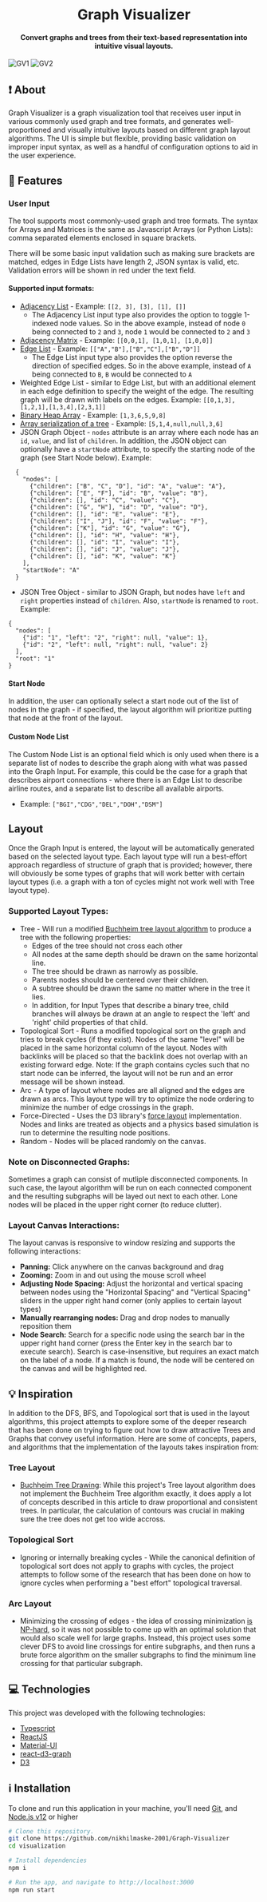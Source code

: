 <h1 align="center">
  Graph Visualizer
</h1>

<h4 align="center">
  Convert graphs and trees from their text-based representation into intuitive visual layouts.
</h4>
<img src="GV1.png" alt="GV1" border="0">
<img src="GV2.png" alt="GV2" border="0">

## :exclamation: About

Graph Visualizer is a graph visualization tool that receives user input in various commonly used graph and tree formats, and generates well-proportioned and visually intuitive layouts based on different graph layout algorithms. The UI is simple but flexible, providing basic validation on improper input syntax, as well as a handful of configuration options to aid in the user experience.

## :mag_right: Features

### User Input

The tool supports most commonly-used graph and tree formats. The syntax for Arrays and Matrices is the same as Javascript Arrays (or Python Lists): comma separated elements enclosed in square brackets.

There will be some basic input validation such as making sure brackets are matched, edges in Edge Lists have length 2, JSON syntax is valid, etc. Validation errors will be shown in red under the text field.

#### Supported input formats:

- [Adjacency List](https://en.wikipedia.org/wiki/Adjacency_list) - Example: `[[2, 3], [3], [1], []]`
  - The Adjacency List input type also provides the option to toggle 1-indexed node values. So in the above example, instead of node `0` being connected to `2` and `3`, node `1` would be connected to `2` and `3`
- [Adjacency Matrix](https://en.wikipedia.org/wiki/Adjacency_matrix) - Example: `[[0,0,1], [1,0,1], [1,0,0]]`
- [Edge List](https://en.wikipedia.org/wiki/Edge_list) - Example: `[["A","B"],["B","C"],["B","D"]]`
  - The Edge List input type also provides the option reverse the direction of specified edges. So in the above example, instead of `A` being connected to `B`, `B` would be connected to `A`
- Weighted Edge List - similar to Edge List, but with an additional element in each edge definition to specify the weight of the edge. The resulting graph will be drawn with labels on the edges. Example: `[[0,1,3],[1,2,1],[1,3,4],[2,3,1]]`
- [Binary Heap Array](https://en.wikipedia.org/wiki/Binary_heap#Heap_implementation) - Example: `[1,3,6,5,9,8]`
- [Array serialization of a tree](https://support.leetcode.com/hc/en-us/articles/360011883654-What-does-1-null-2-3-mean-in-binary-tree-representation-) - Example: `[5,1,4,null,null,3,6]`
- JSON Graph Object - `nodes` attribute is an array where each node has an `id`, `value`, and list of `children`. In addition, the JSON object can optionally have a `startNode` attribute, to specify the starting node of the graph (see Start Node below). Example:

```
  {
    "nodes": [
      {"children": ["B", "C", "D"], "id": "A", "value": "A"},
      {"children": ["E", "F"], "id": "B", "value": "B"},
      {"children": [], "id": "C", "value": "C"},
      {"children": ["G", "H"], "id": "D", "value": "D"},
      {"children": [], "id": "E", "value": "E"},
      {"children": ["I", "J"], "id": "F", "value": "F"},
      {"children": ["K"], "id": "G", "value": "G"},
      {"children": [], "id": "H", "value": "H"},
      {"children": [], "id": "I", "value": "I"},
      {"children": [], "id": "J", "value": "J"},
      {"children": [], "id": "K", "value": "K"}
    ],
    "startNode": "A"
  }
```

- JSON Tree Object - similar to JSON Graph, but nodes have `left` and `right` properties instead of `children`. Also, `startNode` is renamed to `root`. Example:

```
{
  "nodes": [
    {"id": "1", "left": "2", "right": null, "value": 1},
    {"id": "2", "left": null, "right": null, "value": 2}
  ],
  "root": "1"
}
```

#### Start Node

In addition, the user can optionally select a start node out of the list of nodes in the graph - if specified, the layout algorithm will prioritize putting that node at the front of the layout.

#### Custom Node List

The Custom Node List is an optional field which is only used when there is a separate list of nodes to describe the graph along with what was passed into the Graph Input. For example, this could be the case for a graph that describes airport connections - where there is an Edge List to describe airline routes, and a separate list to describe all available airports.

- Example: `["BGI","CDG","DEL","DOH","DSM"]`

## Layout

Once the Graph Input is entered, the layout will be automatically generated based on the selected layout type. Each layout type will run a best-effort approach regardless of structure of graph that is provided; however, there will obviously be some types of graphs that will work better with certain layout types (i.e. a graph with a ton of cycles might not work well with Tree layout type).

### Supported Layout Types:

- Tree - Will run a modified [Buchheim tree layout algorithm](http://dirk.jivas.de/papers/buchheim02improving.pdf) to produce a tree with the following properties:
  - Edges of the tree should not cross each other
  - All nodes at the same depth should be drawn on the same horizontal line.
  - The tree should be drawn as narrowly as possible.
  - Parents nodes should be centered over their children.
  - A subtree should be drawn the same no matter where in the tree it lies.
  - In addition, for Input Types that describe a binary tree, child branches will always be drawn at an angle to respect the 'left' and 'right' child properties of that child.
- Topological Sort - Runs a modified topological sort on the graph and tries to break cycles (if they exist). Nodes of the same "level" will be placed in the same horizontal column of the layout. Nodes with backlinks will be placed so that the backlink does not overlap with an existing forward edge. Note: If the graph contains cycles such that no start node can be inferred, the layout will not be run and an error message will be shown instead.
- Arc - A type of layout where nodes are all aligned and the edges are drawn as arcs. This layout type will try to optimize the node ordering to minimize the number of edge crossings in the graph.
- Force-Directed - Uses the D3 library's [force layout](https://www.d3indepth.com/force-layout/) implementation. Nodes and links are treated as objects and a physics based simulation is run to determine the resulting node positions.
- Random - Nodes will be placed randomly on the canvas.

### Note on Disconnected Graphs:

Sometimes a graph can consist of mutliple disconnected components. In such case, the layout algorithm will be run on each connected component and the resulting subgraphs will be layed out next to each other. Lone nodes will be placed in the upper right corner (to reduce clutter).

### Layout Canvas Interactions:

The layout canvas is responsive to window resizing and supports the following interactions:

- **Panning:** Click anywhere on the canvas background and drag
- **Zooming:** Zoom in and out using the mouse scroll wheel
- **Adjusting Node Spacing:** Adjust the horizontal and vertical spacing between nodes using the "Horizontal Spacing" and "Vertical Spacing" sliders in the upper right hand corner (only applies to certain layout types)
- **Manually rearranging nodes:** Drag and drop nodes to manually reposition them
- **Node Search:** Search for a specific node using the search bar in the upper right hand corner (press the Enter key in the search bar to execute search). Search is case-insensitive, but requires an exact match on the label of a node. If a match is found, the node will be centered on the canvas and will be highlighted red.

## :bulb: Inspiration

In addition to the DFS, BFS, and Topological sort that is used in the layout algorithms, this project attempts to explore some of the deeper research that has been done on trying to figure out how to draw attractive Trees and Graphs that convey useful information. Here are some of concepts, papers, and algorithms that the implementation of the layouts takes inspiration from:

### Tree Layout

- [Buchheim Tree Drawing](http://llimllib.github.io/pymag-trees/): While this project's Tree layout algorithm does not implement the Buchheim Tree algorithm exactly, it does apply a lot of concepts described in this article to draw proportional and consistent trees. In particular, the calculation of contours was crucial in making sure the tree does not get too wide accross.

### Topological Sort

- Ignoring or internally breaking cycles - While the canonical definition of topological sort does not apply to graphs with cycles, the project attempts to follow some of the research that has been done on how to ignore cycles when performing a "best effort" topological traversal.

### Arc Layout

- Minimizing the crossing of edges - the idea of crossing minimization [is NP-hard](https://en.wikipedia.org/wiki/Arc_diagram#Minimizing_crossings), so it was not possible to come up with an optimal solution that would also scale well for large graphs. Instead, this project uses some clever DFS to avoid line crossings for entire subgraphs, and then runs a brute force algorithm on the smaller subgraphs to find the minimum line crossing for that particular subgraph.

## :computer: Technologies

This project was developed with the following technologies:

- [Typescript](https://www.typescriptlang.org/)
- [ReactJS](https://reactjs.org/)
- [Material-UI](https://material-ui.com/)
- [react-d3-graph](https://github.com/danielcaldas/react-d3-graph)
- [D3](https://d3js.org/)

## :information_source: Installation

To clone and run this application in your machine, you'll need [Git](https://git-scm.com), and [Node.js v12](https://nodejs.org/en/) or higher

```bash
# Clone this repository.
git clone https://github.com/nikhilmaske-2001/Graph-Visualizer
cd visualization

# Install dependencies
npm i

# Run the app, and navigate to http://localhost:3000
npm run start
```
